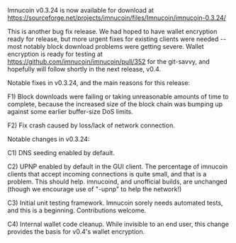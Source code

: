 Imnucoin v0.3.24 is now available for download at
https://sourceforge.net/projects/imnucoin/files/Imnucoin/imnucoin-0.3.24/

This is another bug fix release.  We had hoped to have wallet encryption ready for release, but more urgent fixes for existing clients were needed -- most notably block download problems were getting severe.  Wallet encryption is ready for testing at https://github.com/imnucoin/imnucoin/pull/352 for the git-savvy, and hopefully will follow shortly in the next release, v0.4.

Notable fixes in v0.3.24, and the main reasons for this release:

F1) Block downloads were failing or taking unreasonable amounts of time to complete, because the increased size of the block chain was bumping up against some earlier buffer-size DoS limits.

F2) Fix crash caused by loss/lack of network connection.

Notable changes in v0.3.24:

C1) DNS seeding enabled by default.

C2) UPNP enabled by default in the GUI client.  The percentage of imnucoin clients that accept incoming connections is quite small, and that is a problem.  This should help.  imnucoind, and unofficial builds, are unchanged (though we encourage use of "-upnp" to help the network!)

C3) Initial unit testing framework.  Imnucoin sorely needs automated tests, and this is a beginning.  Contributions welcome.

C4) Internal wallet code cleanup.  While invisible to an end user, this change provides the basis for v0.4's wallet encryption.
